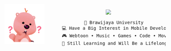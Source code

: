 <div align="center">
<img src="https://github.com/auliaahc/auliaahc/blob/main/assets/loopy.gif" width="25%" align="left" style="padding-right: 20px;"/>
<br>
<img src="https://readme-typing-svg.demolab.com/?font=Inconsolata&weight=500&size=40&duration=4000&pause=300&color=EA005E&center=true&vCenter=true&multiline=true&repeat=false&random=false&width=1300&height=140&lines=hi+there!+%E2%9C%A7%CB%96*%C2%B0%E0%BF%90;i%27m+aulia%2C+a+girl+dev+techie+from+the+stars+%E2%9D%80" width="70%" />
<br>
<pre>
    🏫 Brawijaya University
    💻 Have a Big Interest in Mobile Development 
    🎮 Webtoon • Music • Games • Code • Movie
    🌙 Still Learning and Will Be a Lifelong Learner 🪐
</pre>
</div>

